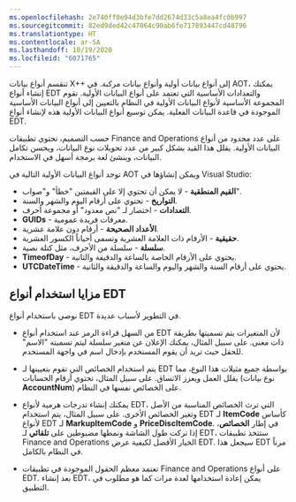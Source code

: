 ```yaml
---
ms.openlocfilehash: 2e740ff0e94d3bfe7dd2674d33c5a8ea4fc0b997
ms.sourcegitcommit: 82ed9ded42c47064c90ab6fe717893447cd48796
ms.translationtype: HT
ms.contentlocale: ar-SA
ms.lasthandoff: 10/19/2020
ms.locfileid: "6071765"
---
```

تنقسم أنواع بيانات X++ إلى أنواع بيانات أولية وأنواع بيانات مركبة. في AOT، يمكنك إنشاء أنواع EDT والتعدادات الأساسية التي تعتمد على أنواع البيانات الأولية. تقوم المجموعة الأساسية لأنواع البيانات الأولية في النظام بالتعيين إلى أنواع البيانات الأساسية الموجودة في قاعدة البيانات الفعلية. يمكن توسيع أنواع البيانات الأولية هذه لإنشاء أنواع EDT. 

حسب التصميم، تحتوي تطبيقات Finance and Operations على عدد محدود من أنواع البيانات الأولية. يقلل هذا القيد بشكل كبير من عدد تحويلات نوع البيانات، ويحسن تكامل البيانات، وينشئ لغة برمجة أسهل في الاستخدام. 

توجد أنواع البيانات الأولية التالية في AOT ويمكن إنشاؤها في Visual Studio:

-   **القيم المنطقية** - لا يمكن أن تحتوي إلا على القيمتين "خطأ" و"صواب".
-   **التواريخ** - تحتوي على أرقام اليوم والشهر والسنة.
-   **التعدادات** - اختصار لـ "نص معدود" أو مجموعة أحرف.
-   **GUIDs** - معرفات فريدة عمومية.
-   **الأعداد الصحيحة** - أرقام دون علامة عشرية.
-   **حقيقية** - الأرقام ذات العلامة العشرية وتسمى أحياناً الكسور العشرية.
-   **سلسلة** - سلسلة من الأحرف، مثل كتلة نصية.
-   **TimeofDay** - يحتوي على الأرقام الخاصة بالساعة والدقيقة والثانية.
-   **UTCDateTime** - يحتوي على أرقام السنة والشهر واليوم والساعة والدقيقة والثانية.

## <a name="benefits-of-using-edts"></a>مزايا استخدام أنواع EDT

نوصي باستخدام أنواع EDT في التطوير لأسباب عديدة. 

-   من السهل قراءة الرمز عند استخدام أنواع EDT لأن المتغيرات يتم تسميتها بطريقة ذات معنى. على سبيل المثال، يمكنك الإعلان عن متغير سلسلة ليتم تسميته "الاسم" للحقل حيث تريد أن يقوم المستخدم بإدخال اسم في واجهة المستخدم.

-   يتم استخدام الخصائص التي تقوم بتعيينها لـ EDT بواسطة جميع مثيلات هذا النوع، مما يقلل العمل ويعزز الاتساق. على سبيل المثال، تحتوي أرقام الحسابات (نوع بيانات **AccountNum**) على الخصائص نفسها في النظام.

-   يمكنك إنشاء تدرجات هرمية لأنواع EDT، التي ترث الخصائص المناسبة من الأصل وتغير الخصائص الأخرى. على سبيل المثال، يتم استخدام EDT لـ **ItemCode** كأساس لأنواع EDT لـ **MarkupItemCode** و **PriceDiscItemCode**. في إطار **الخصائص**، إذا تركت طول الشاشة ونمطها مضبوطين على **تلقائي** لـ EDT، ستتخذ تطبيقات Finance and Operations الخيار الأفضل لكيفية عرض EDT. سيجعل هذا EDT مرناً في النظام بالكامل.

-   تعتمد معظم الحقول الموجودة في تطبيقات Finance and Operations على أنواع EDT.
    بعد إنشاء EDT، يمكن إعادة استخدامها لعدة مرات كما هو مطلوب في التطبيق.
